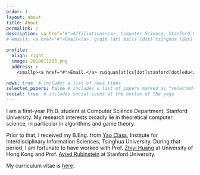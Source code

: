 ```yaml
---
order: 1
layout: about
title: About
permalink: /
description: <a href="#">Affiliations</a>. Computer Science, Stanford University
# emails: <a href="#">Email</a>. grq18 [at] mails [dot] tsinghua [dot] edu [dot] cn

profile:
  align: right
  image: 2018011383.png
  address: >
    <smallp><a href="#">Email.</a> ruiquan[at]cs[dot]stanford[dot]edu</smallp>

news: true  # includes a list of news items
selected_papers: false # includes a list of papers marked as "selected={true}"
social: true  # includes social icons at the bottom of the page
---
```


I am a first-year Ph.D. student at Computer Science Department, Stanford University. My research interests broadly lie in theoretical computer science, in particular in algorithms and game theory. 
<!-- Currently, I am on the First-Year Research Rotation Program and fortunate to be rotating with Prof. Mose Charikar.  -->

Prior to that, I received my B.Eng. from [Yao Class](https://iiis.tsinghua.edu.cn/en/yaoclass/), Institute for Interdisciplinary Information Sciences, Tsinghua University. During that period, I am fortunate to have worked with Prof. [Zhiyi Huang](https://i.cs.hku.hk/~zhiyi/) at University of Hong Kong and Prof. [Aviad Rubinstein](https://cs.stanford.edu/~aviad/) at Stanford University.

My curriculum vitae is [here](../assets/pdf/CV.pdf).